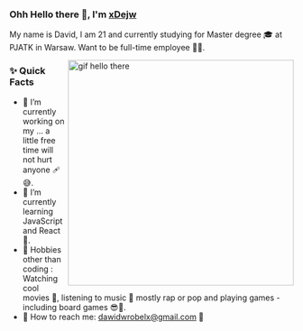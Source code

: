 ### Ohh Hello there 👋, I'm [xDejw](https://github.com/xDejw)

<p>
  My name is David, I am 21 and currently studying for Master degree 🎓 at PJATK in Warsaw. Want to be full-time employee 🧑‍💼.
</p>
<img align="right" src="https://user-images.githubusercontent.com/74014874/177021055-ba64a633-382b-4912-a4ed-c039d0779056.gif" alt="gif hello there" width="400"/>

### ✨ Quick Facts

- 🔭 I’m currently working on my ... a little free time will not hurt anyone 🩹😅.
- 🌱 I’m currently learning JavaScript and React 💪.
- 🎿 Hobbies other than coding : Watching cool movies 👀, listening to music 🎵 mostly rap or pop and playing games - including board games 😎🎲.
- 📮 How to reach me: dawidwrobelx@gmail.com 🤙

